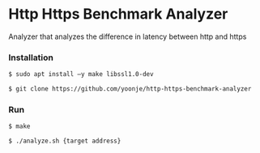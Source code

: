 # Http Https Benchmark Analyzer
Analyzer that analyzes the difference in latency between http and https

### Installation
```sh
$ sudo apt install –y make libssl1.0-dev
```
```sh
$ git clone https://github.com/yoonje/http-https-benchmark-analyzer
```

### Run
```sh
$ make
```
```sh
$ ./analyze.sh {target address}
```

